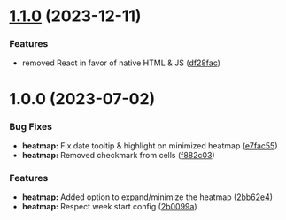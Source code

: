 # [1.1.0](https://github.com/dsarman/logseq-plugin-better-tasks/compare/v1.0.0...v1.1.0) (2023-12-11)


### Features

* removed React in favor of native HTML & JS ([df28fac](https://github.com/dsarman/logseq-plugin-better-tasks/commit/df28fac97ea3f76a2ce1ba75e34aa0ea6d09e5e8))

# 1.0.0 (2023-07-02)


### Bug Fixes

* **heatmap:** Fix date tooltip & highlight on minimized heatmap ([e7fac55](https://github.com/dsarman/logseq-plugin-better-tasks/commit/e7fac55e2990131273a0c9deb4c5a9ede09f6758))
* **heatmap:** Removed checkmark from cells ([f882c03](https://github.com/dsarman/logseq-plugin-better-tasks/commit/f882c0328456aa4dfc22386a83f3d80b522e019b))


### Features

* **heatmap:** Added option to expand/minimize the heatmap ([2bb62e4](https://github.com/dsarman/logseq-plugin-better-tasks/commit/2bb62e41c19852911b6f78fb95bf92ded4e9ff61))
* **heatmap:** Respect week start config ([2b0099a](https://github.com/dsarman/logseq-plugin-better-tasks/commit/2b0099aacdcd01541339bb920380d48899e07e38))

